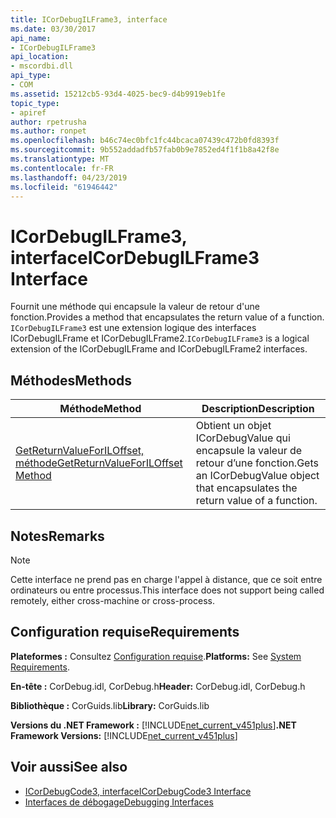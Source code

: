 ```yaml
---
title: ICorDebugILFrame3, interface
ms.date: 03/30/2017
api_name:
- ICorDebugILFrame3
api_location:
- mscordbi.dll
api_type:
- COM
ms.assetid: 15212cb5-93d4-4025-bec9-d4b9919eb1fe
topic_type:
- apiref
author: rpetrusha
ms.author: ronpet
ms.openlocfilehash: b46c74ec0bfc1fc44bcaca07439c472b0fd8393f
ms.sourcegitcommit: 9b552addadfb57fab0b9e7852ed4f1f1b8a42f8e
ms.translationtype: MT
ms.contentlocale: fr-FR
ms.lasthandoff: 04/23/2019
ms.locfileid: "61946442"
---
```

# <a name="icordebugilframe3-interface"></a><span data-ttu-id="18a9a-102">ICorDebugILFrame3, interface</span><span class="sxs-lookup"><span data-stu-id="18a9a-102">ICorDebugILFrame3 Interface</span></span>
<span data-ttu-id="18a9a-103">Fournit une méthode qui encapsule la valeur de retour d'une fonction.</span><span class="sxs-lookup"><span data-stu-id="18a9a-103">Provides a method that encapsulates the return value of a function.</span></span> <span data-ttu-id="18a9a-104">`ICorDebugILFrame3` est une extension logique des interfaces ICorDebugILFrame et ICorDebugILFrame2.</span><span class="sxs-lookup"><span data-stu-id="18a9a-104">`ICorDebugILFrame3` is a logical extension of the ICorDebugILFrame and ICorDebugILFrame2 interfaces.</span></span>  
  
## <a name="methods"></a><span data-ttu-id="18a9a-105">Méthodes</span><span class="sxs-lookup"><span data-stu-id="18a9a-105">Methods</span></span>  
  
|<span data-ttu-id="18a9a-106">Méthode</span><span class="sxs-lookup"><span data-stu-id="18a9a-106">Method</span></span>|<span data-ttu-id="18a9a-107">Description</span><span class="sxs-lookup"><span data-stu-id="18a9a-107">Description</span></span>|  
|------------|-----------------|  
|[<span data-ttu-id="18a9a-108">GetReturnValueForILOffset, méthode</span><span class="sxs-lookup"><span data-stu-id="18a9a-108">GetReturnValueForILOffset Method</span></span>](../../../../docs/framework/unmanaged-api/debugging/icordebugilframe3-getreturnvalueforiloffset-method.md)|<span data-ttu-id="18a9a-109">Obtient un objet ICorDebugValue qui encapsule la valeur de retour d’une fonction.</span><span class="sxs-lookup"><span data-stu-id="18a9a-109">Gets an ICorDebugValue object that encapsulates the return value of a function.</span></span>|  
  
## <a name="remarks"></a><span data-ttu-id="18a9a-110">Notes</span><span class="sxs-lookup"><span data-stu-id="18a9a-110">Remarks</span></span>  
  
> [!NOTE]
>  <span data-ttu-id="18a9a-111">Cette interface ne prend pas en charge l'appel à distance, que ce soit entre ordinateurs ou entre processus.</span><span class="sxs-lookup"><span data-stu-id="18a9a-111">This interface does not support being called remotely, either cross-machine or cross-process.</span></span>  
  
## <a name="requirements"></a><span data-ttu-id="18a9a-112">Configuration requise</span><span class="sxs-lookup"><span data-stu-id="18a9a-112">Requirements</span></span>  
 <span data-ttu-id="18a9a-113">**Plateformes :** Consultez [Configuration requise](../../../../docs/framework/get-started/system-requirements.md).</span><span class="sxs-lookup"><span data-stu-id="18a9a-113">**Platforms:** See [System Requirements](../../../../docs/framework/get-started/system-requirements.md).</span></span>  
  
 <span data-ttu-id="18a9a-114">**En-tête :** CorDebug.idl, CorDebug.h</span><span class="sxs-lookup"><span data-stu-id="18a9a-114">**Header:** CorDebug.idl, CorDebug.h</span></span>  
  
 <span data-ttu-id="18a9a-115">**Bibliothèque :** CorGuids.lib</span><span class="sxs-lookup"><span data-stu-id="18a9a-115">**Library:** CorGuids.lib</span></span>  
  
 <span data-ttu-id="18a9a-116">**Versions du .NET Framework :** [!INCLUDE[net_current_v451plus](../../../../includes/net-current-v451plus-md.md)]</span><span class="sxs-lookup"><span data-stu-id="18a9a-116">**.NET Framework Versions:** [!INCLUDE[net_current_v451plus](../../../../includes/net-current-v451plus-md.md)]</span></span>  
  
## <a name="see-also"></a><span data-ttu-id="18a9a-117">Voir aussi</span><span class="sxs-lookup"><span data-stu-id="18a9a-117">See also</span></span>

- [<span data-ttu-id="18a9a-118">ICorDebugCode3, interface</span><span class="sxs-lookup"><span data-stu-id="18a9a-118">ICorDebugCode3 Interface</span></span>](../../../../docs/framework/unmanaged-api/debugging/icordebugcode3-interface.md)
- [<span data-ttu-id="18a9a-119">Interfaces de débogage</span><span class="sxs-lookup"><span data-stu-id="18a9a-119">Debugging Interfaces</span></span>](../../../../docs/framework/unmanaged-api/debugging/debugging-interfaces.md)
